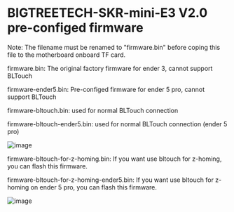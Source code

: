 # BIGTREETECH-SKR-mini-E3 V2.0 pre-configed firmware

Note: The filename must be renamed to "firmware.bin" before coping this file to the motherboard onboard TF card.

firmware.bin: The original factory firmware for ender 3, cannot support BLTouch

firmware-ender5.bin: Pre-configed firmware for ender 5 pro, cannot support BLTouch

firmware-bltouch.bin: used for normal BLTouch connection

firmware-bltouch-ender5.bin: used for normal BLTouch connection (ender 5 pro)

![image](https://github.com/bigtreetech/BIGTREETECH-SKR-mini-E3/blob/master/hardware/BTT%20SKR%20MINI%20E3%20V2.0/Hardware/bltouch-2.0-1.jpg)

firmware-bltouch-for-z-homing.bin: If you want use bltouch for z-homing, you can flash this firmware.

firmware-bltouch-for-z-homing-ender5.bin: If you want use bltouch for z-homing on ender 5 pro, you can flash this firmware.

![image](https://github.com/bigtreetech/BIGTREETECH-SKR-mini-E3/blob/master/hardware/BTT%20SKR%20MINI%20E3%20V2.0/Hardware/bltouch-2.0-2.jpg)


